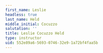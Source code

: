 ```yaml
---
first_name: Leslie
headless: true
last_name: Held
middle_initial: Cocuzzo
salutation: ''
title: Leslie Cocuzzo Held
type: instructor
uid: 552e89a6-5693-0746-32e9-1a72bf4faa5b
---
```

